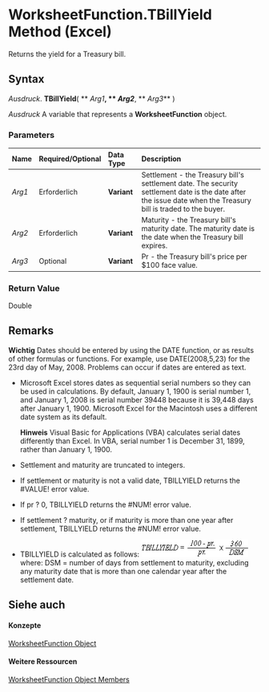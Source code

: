 
# WorksheetFunction.TBillYield Method (Excel)

Returns the yield for a Treasury bill.


## Syntax

 _Ausdruck_. **TBillYield**( ** _Arg1_**, ** _Arg2_**, ** _Arg3_** )

 _Ausdruck_ A variable that represents a **WorksheetFunction** object.


### Parameters



|**Name**|**Required/Optional**|**Data Type**|**Description**|
|:-----|:-----|:-----|:-----|
| _Arg1_|Erforderlich|**Variant**|Settlement - the Treasury bill's settlement date. The security settlement date is the date after the issue date when the Treasury bill is traded to the buyer.|
| _Arg2_|Erforderlich|**Variant**|Maturity - the Treasury bill's maturity date. The maturity date is the date when the Treasury bill expires.|
| _Arg3_|Optional|**Variant**|Pr - the Treasury bill's price per $100 face value.|

### Return Value

Double


## Remarks


 **Wichtig**  Dates should be entered by using the DATE function, or as results of other formulas or functions. For example, use DATE(2008,5,23) for the 23rd day of May, 2008. Problems can occur if dates are entered as text.


- Microsoft Excel stores dates as sequential serial numbers so they can be used in calculations. By default, January 1, 1900 is serial number 1, and January 1, 2008 is serial number 39448 because it is 39,448 days after January 1, 1900. Microsoft Excel for the Macintosh uses a different date system as its default.
    
     **Hinweis**  Visual Basic for Applications (VBA) calculates serial dates differently than Excel. In VBA, serial number 1 is December 31, 1899, rather than January 1, 1900. 
- Settlement and maturity are truncated to integers.
    
- If settlement or maturity is not a valid date, TBILLYIELD returns the #VALUE! error value.
    
- If pr ? 0, TBILLYIELD returns the #NUM! error value.
    
- If settlement ? maturity, or if maturity is more than one year after settlement, TBILLYIELD returns the #NUM! error value.
    
- TBILLYIELD is calculated as follows:
![](images/awftbyd_ZA06051257.gif)where: DSM = number of days from settlement to maturity, excluding any maturity date that is more than one calendar year after the settlement date. 
    

## Siehe auch


#### Konzepte


[WorksheetFunction Object](7b1d5639-363d-632c-2cf0-2232562646b6.md)
#### Weitere Ressourcen


[WorksheetFunction Object Members](http://msdn.microsoft.com/library/6811ca87-4b53-0bff-88c9-30bf7497879a%28Office.15%29.aspx)